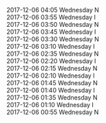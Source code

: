 2017-12-06 04:05 Wednesday  N  
2017-12-06 03:55 Wednesday  I  
2017-12-06 03:50 Wednesday  N  
2017-12-06 03:45 Wednesday  I  
2017-12-06 03:30 Wednesday  N  
2017-12-06 03:10 Wednesday  I  
2017-12-06 02:35 Wednesday  N  
2017-12-06 02:20 Wednesday  I  
2017-12-06 02:15 Wednesday  N  
2017-12-06 02:10 Wednesday  I  
2017-12-06 01:45 Wednesday  N  
2017-12-06 01:40 Wednesday  I  
2017-12-06 01:35 Wednesday  N  
2017-12-06 01:10 Wednesday  I  
2017-12-06 00:55 Wednesday  N  
